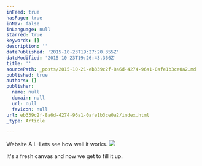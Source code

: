 ```yaml
---
inFeed: true
hasPage: true
inNav: false
inLanguage: null
starred: true
keywords: []
description: ''
datePublished: '2015-10-23T19:27:20.355Z'
dateModified: '2015-10-23T19:26:43.366Z'
title: ''
sourcePath: _posts/2015-10-21-eb339c2f-8a6d-4274-96a1-0afe1b3ce0a2.md
published: true
authors: []
publisher:
  name: null
  domain: null
  url: null
  favicon: null
url: eb339c2f-8a6d-4274-96a1-0afe1b3ce0a2/index.html
_type: Article

---
```

Website A.I.-Lets see how well it works.
![](https://the-grid-user-content.s3-us-west-2.amazonaws.com/c3398cb8-4f38-40e9-b557-57f88f64cee0.JPG)

It's a fresh canvas and now we get to fill it up.